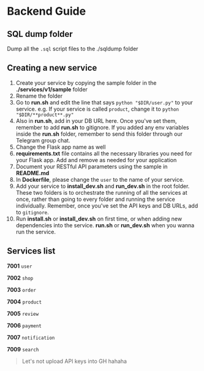 # Backend Guide

## SQL dump folder

Dump all the `.sql` script files to the ./sqldump folder

## Creating a new service

1. Create your service by copying the sample folder in the **./services/v1/sample** folder
2. Rename the folder
3. Go to **run.sh** and edit the line that says `python "$DIR/user.py"` to your service. e.g. If your service is called `product`, change it to `python "$DIR/**product**.py"`
4. Also in **run.sh**, add in your DB URL here. Once you've set them, remember to add **run.sh** to gitignore. If you added any env variables inside the **run.sh** folder, remember to send this folder through our Telegram group chat.
5. Change the Flask app name as well
6. **requirements.txt** file contains all the necessary libraries you need for your Flask app. Add and remove as needed for your application
7. Document your RESTful API parameters using the sample in **README.md**
8. In **Dockerfile**, please change the `user` to the name of your service.
9. Add your service to **install_dev.sh** and **run_dev.sh** in the root folder. These two folders is to orchestrate the running of all the services at once, rather than going to every folder and running the service individually. Remember, once you've set the API keys and DB URLs, add to `gitignore`.
10. Run **install.sh** or **install_dev.sh** on first time, or when adding new dependencies into the service. **run.sh** or **run_dev.sh** when you wanna run the service.

## Services list

**7001** `user`

**7002** `shop`

**7003** `order`

**7004** `product`

**7005** `review`

**7006** `payment`

**7007** `notification`

**7009** `search`

> Let's not upload API keys into GH hahaha

